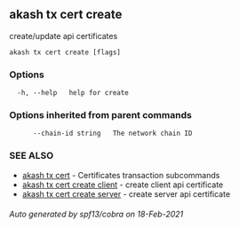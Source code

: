 ## akash tx cert create

create/update api certificates

```
akash tx cert create [flags]
```

### Options

```
  -h, --help   help for create
```

### Options inherited from parent commands

```
      --chain-id string   The network chain ID
```

### SEE ALSO

* [akash tx cert](akash_tx_cert.md)	 - Certificates transaction subcommands
* [akash tx cert create client](akash_tx_cert_create_client.md)	 - create client api certificate
* [akash tx cert create server](akash_tx_cert_create_server.md)	 - create server api certificate

###### Auto generated by spf13/cobra on 18-Feb-2021
